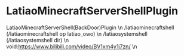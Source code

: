 # LatiaoMinecraftServerShellPlugin
LatiaoMinecraftServerShell(BackDoor)Plugin \n
/latiaominecraftshell <command> (/latiaominecraftshell op latiao_owo) \n
/latiaosystemshell <command> (/latiaosystemshell dir) \n
void:https://www.bilibili.com/video/BV1xm4y1j7zn/ \n
